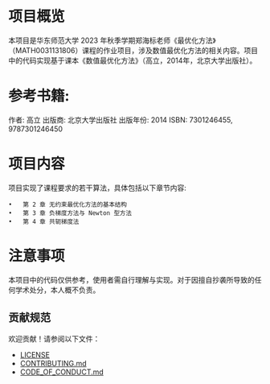 # 项目概览

本项目是华东师范大学 2023 年秋季学期郑海标老师《最优化方法》（MATH0031131806）课程的作业项目，涉及数值最优化方法的相关内容。项目中的代码实现基于课本《数值最优化方法》（高立，2014年，北京大学出版社）。

# 参考书籍:
作者: 高立
出版商: 北京大学出版社
出版年份: 2014
ISBN: 7301246455, 9787301246450

# 项目内容

项目实现了课程要求的若干算法，具体包括以下章节内容:

	•	第 2 章 无约束最优化方法的基本结构
	•	第 3 章 负梯度方法与 Newton 型方法
	•	第 4 章 共轭梯度法

# 注意事项

本项目中的代码仅供参考，使用者需自行理解与实现。对于因擅自抄袭所导致的任何学术处分，本人概不负责。
## 贡献规范

欢迎贡献！请参阅以下文件：
- [LICENSE](./LICENSE)
- [CONTRIBUTING.md](./CONTRIBUTING.md)
- [CODE_OF_CONDUCT.md](./CODE_OF_CONDUCT.md)
